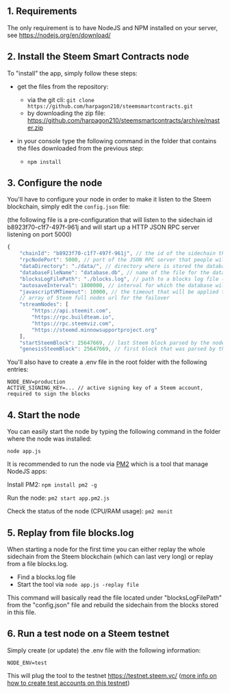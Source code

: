 


## 1. Requirements
The only requirement is to have NodeJS and NPM installed on your server, see https://nodejs.org/en/download/

## 2. Install the Steem Smart Contracts node
To "install" the app, simply follow these steps:
- get the files from the repository: 
	- via the git cli: ```git clone https://github.com/harpagon210/steemsmartcontracts.git```
	- by downloading the zip file: https://github.com/harpagon210/steemsmartcontracts/archive/master.zip

- in your console type the following command in the folder that contains the files downloaded from the previous step:
	- ```npm install```

## 3. Configure the node
You'll have to configure your node in order to make it listen to the Steem blockchain, simply edit the ```config.json``` file: 

(the following file is a pre-configuration that will listen to the sidechain id b8923f70-c1f7-497f-961j and will start up a HTTP JSON RPC server listening on port 5000)

```js
{
    "chainId": "b8923f70-c1f7-497f-961j", // the id of the sidechain that the node will listen to
    "rpcNodePort": 5000, // port of the JSON RPC server that people will use to retrieve data from your node
    "dataDirectory": "./data/", // directory where is stored the database
    "databaseFileName": "database.db", // name of the file for the database
    "blocksLogFilePath": "./blocks.log", // path to a blocks log file (used with the replay function)
    "autosaveInterval": 1800000, // interval for which the database will be saved, in milliseconds, if 0, the autosave will be deactivated
    "javascriptVMTimeout": 10000, // the timeout that will be applied to the JavaScript virtual machine, needs to be the same on all the nodes of the sidechain
    // array of Steem full nodes url for the failover
    "streamNodes": [
        "https://api.steemit.com",
        "https://rpc.buildteam.io",
        "https://rpc.steemviz.com",
        "https://steemd.minnowsupportproject.org"
    ],
    "startSteemBlock": 25647669, // last Steem block parsed by the node
    "genesisSteemBlock": 25647669, // first block that was parsed by the sidechain, needs to be the same on all nodes listening to the sidechain id previously defined
```
You'll also have to create a .env file in the root folder with the following entries:

```
NODE_ENV=production
ACTIVE_SIGNING_KEY=... // active signing key of a Steem account, required to sign the blocks
```
## 4. Start the node
You can easily start the node by typing the following command in the folder where the node was installed:

```node app.js```

It is recommended to run the node via [PM2](http://pm2.keymetrics.io/) which is a tool that manage NodeJS apps:

Install PM2: ```npm install pm2 -g```

Run the node: ```pm2 start app.pm2.js```

Check the status of the node (CPU/RAM usage): ```pm2 monit```

## 5. Replay from file blocks.log
When starting a node for the first time you can either replay the whole sidechain from the Steem blockchain (which can last very long) or replay from a file blocks.log.

- Find a blocks.log file
- Start the tool via ```node app.js -replay file```

This command will basically read the file located under "blocksLogFilePath" from the "config.json" file and rebuild the sidechain from the blocks stored in this file.

## 6. Run a test node on a Steem testnet
Simply create (or update) the .env file with the following information:

```
NODE_ENV=test
```
This will plug the tool to the testnet https://testnet.steem.vc/ ([more info on how to create test accounts on this testnet](https://testnet.steem.vc/))